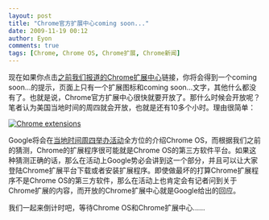 ```yaml
---
layout: post
title: "Chrome官方扩展中心coming soon..."
date: 2009-11-19 00:12
author: Eyon
comments: true
tags: [Chrome, Chrome OS, Chrome扩展, Chrome新闻]
---
```

现在如果你点击[之前我们报道的](http://www.chromi.org/archives/1847)[Chrome扩展中心](https://chrome.google.com/extensions)链接，你将会得到一个coming soon...的提示，页面上只有一个扩展图标和coming soon...文字，其他什么都没有了。也就是说，Chrome官方扩展中心很快就要开放了。那什么时候会开放呢？笔者认为美国当地时间的周四就会开放，也就是还有10多个小时。理由很简单：

<a href="http://img.chromi.org/2009/11/Chrome-extensions.png">![Chrome extensions](http://img.chromi.org/2009/11/Chrome-extensions.png "Chrome extensions")</a>

Google将会在[当地时间周四举办活动](http://www.chromi.org/archives/1998)全方位的介绍Chrome OS，而根据我们之前的猜测，Chrome的扩展程序很可能就是Chrome OS的第三方软件平台。如果这种猜测正确的话，那么在活动上Google势必会讲到这一个部分，并且可以让大家登陆Chrome扩展平台下载或者安装扩展程序。即使做最坏的打算Chrome扩展程序不是Chrome OS的第三方软件，那么在活动上也肯定会有记者问到关于Chrome扩展的内容，而开放的Chrome扩展中心就是Google给出的回应。

我们一起来倒计时吧，等待Chrome OS和Chrome扩展中心......


